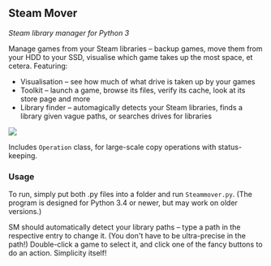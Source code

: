 ﻿## Steam Mover
*Steam library manager for Python 3*

Manage games from your Steam libraries – backup games, move them from your HDD to your SSD, visualise which game takes up the most space, et cetera. Featuring:

* Visualisation – see how much of what drive is taken up by your games
* Toolkit – launch a game, browse its files, verify its cache, look at its store page and more
* Library finder – automagically detects your Steam libraries, finds a library given vague paths, or searches drives for libraries

![](http://i.imgur.com/XAypbnN.png)

Includes `Operation` class, for large-scale copy operations with status-keeping.

### Usage

To run, simply put both .py files into a folder and run `Steammover.py`. (The program is designed for Python 3.4 or newer, but may work on older versions.)

SM should automatically detect your library paths – type a path in the respective entry to change it. (You don't have to be ultra-precise in the path!) Double-click a game to select it, and click one of the fancy buttons to do an action. Simplicity itself!